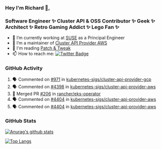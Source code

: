 ### Hey I'm Richard 👋, 

<h3 align="left">Software Engineer ✨ Cluster API & OSS Contributor ✨ Geek ✨ Architect ✨ Retro Gaming Addict ✨ Lego Fan ✨</h3>

- 🔭 I’m currently working at [SUSE](https://www.suse.com/) as a Principal Engineer
- 👯 I’m a maintainer of [Cluster API Provider AWS](https://github.com/kubernetes-sigs/cluster-api-provider-aws)
- 💬 I'm reading [Patch & Tweak](https://bjooks.com/products/patch-tweak-exploring-modular-synthesis)
- 📫 How to reach me: [![Twitter Badge](https://img.shields.io/badge/-@fruit_case-00acee?style=flat&logo=Twitter&logoColor=white)](https://twitter.com/intent/follow?screen_name=fruit_case "Follow on Twitter")

### GitHub Activity 

<!--START_SECTION:activity-->
1. 🗣 Commented on [#971](https://github.com/kubernetes-sigs/cluster-api-provider-gcp/issues/971#issuecomment-1638096912) in [kubernetes-sigs/cluster-api-provider-gcp](https://github.com/kubernetes-sigs/cluster-api-provider-gcp)
2. 🗣 Commented on [#4398](https://github.com/kubernetes-sigs/cluster-api-provider-aws/pull/4398#issuecomment-1638086172) in [kubernetes-sigs/cluster-api-provider-aws](https://github.com/kubernetes-sigs/cluster-api-provider-aws)
3. 🎉 Merged PR [#206](https://github.com/rancher/eks-operator/pull/206) in [rancher/eks-operator](https://github.com/rancher/eks-operator)
4. 🗣 Commented on [#4404](https://github.com/kubernetes-sigs/cluster-api-provider-aws/pull/4404#issuecomment-1638041564) in [kubernetes-sigs/cluster-api-provider-aws](https://github.com/kubernetes-sigs/cluster-api-provider-aws)
5. 🗣 Commented on [#4404](https://github.com/kubernetes-sigs/cluster-api-provider-aws/pull/4404#issuecomment-1638039656) in [kubernetes-sigs/cluster-api-provider-aws](https://github.com/kubernetes-sigs/cluster-api-provider-aws)
<!--END_SECTION:activity-->

### GitHub Stats

[![Anurag's github stats](https://github-readme-stats.vercel.app/api?username=richardcase&count_private=true&show_icons=true)](https://github.com/anuraghazra/github-readme-stats)

[![Top Langs](https://github-readme-stats.vercel.app/api/top-langs/?username=richardcase&hide=html&layout=compact)](https://github.com/anuraghazra/github-readme-stats)

